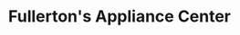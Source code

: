 ---
title: "Fullerton's Appliance Center"
url: /meadville/fullertons-appliance-center/
shop: appliance
---